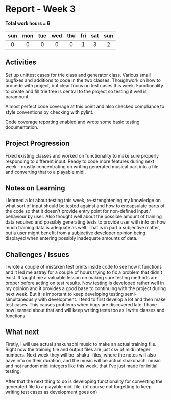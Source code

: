 # Report - Week 3

**Total work hours = 6**

| sun | mon | tue | wed | thu | fri | sat | sun |
| :---: | :---: | :---: | :---: | :---: | :---: | :---: | :---: |
| 0 | 0 | 0 | 0 | 0 | 1 | 3 | 2 |

## Activities

Set up unittest cases for trie class and generator class. Various
small bugfixes and additions to code in the two classes. Thoughwork
on how to procede with project, but clear focus on test cases this
week. Functionality to create and fill trie tree is central to the
project so testing it well is paramount.

Almost perfect code coverage at this point and also checked compliance
to style conventions by checking with pylint.

Code coverage reporting enabled and wrote some basic testing documentation.

## Project Progression

Fixed existing classes and worked on functionality to make sure properly responding to different input. Ready to code more features during next week - mostly concentrating on writing generated musical
part into a file and converting that to a playable midi. 

## Notes on Learning

I learned a lot about testing this week, re-strenghtening my knowledge
on what sort of input should be tested against and how to encapsulate parts of the code so that it doesn't provide entry point for non-defined input / behaviour by user. Also thought well about the possible amount of training data required and possibly generating tests to provide user with info on how much training data is adequate as well. That is in part a subjective matter, but a user might benefit from a subjective developer opinion being displayed when entering possibly inadequate amounts of data.

## Challenges / Issues

I wrote a couple of mistaken test prints inside code to see how it functions and it led me astray for a couple of hours trying to fix a problem that didn't exist. It taught me a valuable lesson on making sure testing methods are proper before acting on test results. Now testing is developed rather well in my opinion and it provides a good base to continuing with the project during next week. But it is important to keep developing testing semi-simultaneously with development. I tend to first develop a lot and then make test cases. This causes problems when bugs are discovered late. I have now learned about that and will keep writing tests too as I write classes and functions.

## What next

Firstly, I will use actual shakuhachi music to make an actual training file. Right now the training file and output files are just csv of midi integer numbers. Next week they will be .shaku -files, where the notes will also have info on their duration, and the music will be actual shakuhachi music and not random midi integers like this week, that I've just made for initial testing.

After that the next thing to do is developing functionality for converting the generated file to a playable midi file. (of course not forgetting to keep writing test cases as development goes on)
